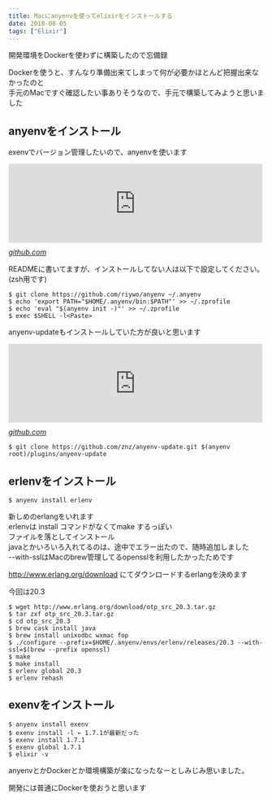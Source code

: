 ```yaml
---
title: Macにanyenvを使ってelixirをインストールする
date: 2018-08-05
tags: ["Elixir"]
---
```


開発環境をDockerを使わずに構築したので忘備録

Dockerを使うと、すんなり準備出来てしまって何が必要かほとんど把握出来なかったのと<br/>
手元のMacですぐ確認したい事ありそうなので、手元で構築してみようと思いました

<h2>anyenvをインストール</h2>

exenvでバージョン管理したいので、anyenvを使います

<iframe src="https://hatenablog-parts.com/embed?url=https%3A%2F%2Fgithub.com%2Friywo%2Fanyenv" title="riywo/anyenv" class="embed-card embed-webcard" scrolling="no" frameborder="0" style="display: block; width: 100%; height: 155px; max-width: 500px; margin: 10px 0px;"></iframe><cite class="hatena-citation"><a href="https://github.com/riywo/anyenv">github.com</a></cite>

READMEに書いてますが、インストールしてない人は以下で設定してください。(zsh用です)

```
$ git clone https://github.com/riywo/anyenv ~/.anyenv
$ echo 'export PATH="$HOME/.anyenv/bin:$PATH"' >> ~/.zprofile
$ echo 'eval "$(anyenv init -)"' >> ~/.zprofile
$ exec $SHELL -l<Paste>
```


anyenv-updateもインストールしていた方が良いと思います

<iframe src="https://hatenablog-parts.com/embed?url=https%3A%2F%2Fgithub.com%2Fznz%2Fanyenv-update" title="znz/anyenv-update" class="embed-card embed-webcard" scrolling="no" frameborder="0" style="display: block; width: 100%; height: 155px; max-width: 500px; margin: 10px 0px;"></iframe><cite class="hatena-citation"><a href="https://github.com/znz/anyenv-update">github.com</a></cite>

```
$ git clone https://github.com/znz/anyenv-update.git $(anyenv root)/plugins/anyenv-update
```


<h2>erlenvをインストール</h2>

```
$ anyenv install erlenv
```

新しめのerlangをいれます<br/>
erlenvは install コマンドがなくてmake するっぽい<br/>
ファイルを落としてインストール<br/>
javaとかいろいろ入れてるのは、途中でエラー出たので、随時追加しました<br/>
--with-sslはMacのbrew管理してるopensslを利用したかったためです

<a href="http://www.erlang.org/download">http://www.erlang.org/download</a> にてダウンロードするerlangを決めます

今回は20.3

```
$ wget http://www.erlang.org/download/otp_src_20.3.tar.gz
$ tar zxf otp_src_20.3.tar.gz
$ cd otp_src_20.3
$ brew cask install java
$ brew install unixodbc wxmac fop
$ ./configure --prefix=$HOME/.anyenv/envs/erlenv/releases/20.3 --with-ssl=$(brew --prefix openssl)
$ make
$ make install
$ erlenv global 20.3
$ erlenv rehash
```

<h2>exenvをインストール</h2>

```
$ anyenv install exenv
$ exenv install -l ← 1.7.1が最新だった
$ exenv install 1.7.1
$ exenv global 1.7.1
$ elixir -v
```

anyenvとかDockerとか環境構築が楽になったなーとしみじみ思いました。

開発には普通にDockerを使おうと思います
